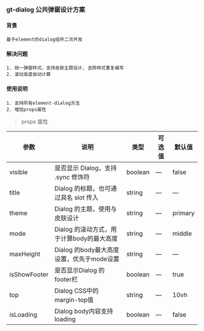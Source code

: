 ### gt-dialog 公共弹窗设计方案

#### 背景
    基于element的dialog组件二次开发

#### 解决问题
    1. 统一弹窗样式，支持皮肤主题设计, 去除样式重复编写
    2. 滚动高度自动计算

#### 使用说明
    1. 支持所有element-dialog方法
    2. 增加props属性

> props 属性

| 参数 | 说明 | 类型 | 可选值 | 默认值 |
| --- | --- | --- | --- | --- |
| visible | 是否显示 Dialog，支持 .sync 修饰符 | boolean | — | false |
| title | Dialog 的标题，也可通过具名 slot 传入 | string | — | — |
| theme | Dialog 的主题，使用与皮肤设计 | string | — | primary |
| mode | Dialog 的滚动方式，用于计算body的最大高度 | string | — | middle |
| maxHeight | Dialog 的body最大高度设置，优先于mode设置 | string | — | — |
| isShowFooter | 是否显示Dialog 的footer栏 | boolean | — | true |
| top | Dialog CSS中的margin-top值 | string | — | 10vh |
| isLoading | Dialog body内容支持loading | boolean | — | false |
